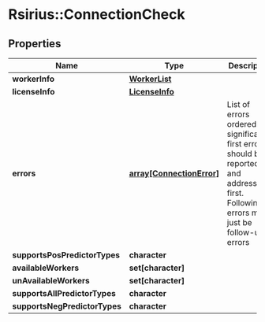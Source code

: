 # Rsirius::ConnectionCheck


## Properties
Name | Type | Description | Notes
------------ | ------------- | ------------- | -------------
**workerInfo** | [**WorkerList**](WorkerList.md) |  | [optional] 
**licenseInfo** | [**LicenseInfo**](LicenseInfo.md) |  | 
**errors** | [**array[ConnectionError]**](ConnectionError.md) | List of errors ordered by significance. first error should be reported and addressed first.  Following errors might just be follow-up errors | 
**supportsPosPredictorTypes** | **character** |  | 
**availableWorkers** | **set[character]** |  | 
**unAvailableWorkers** | **set[character]** |  | 
**supportsAllPredictorTypes** | **character** |  | 
**supportsNegPredictorTypes** | **character** |  | 


